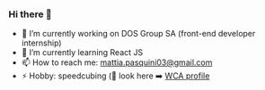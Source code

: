 ### Hi there 👋

<!--
**MattiaPasquini/MattiaPasquini** is a ✨ _special_ ✨ repository because its `README.md` (this file) appears on your GitHub profile.

Here are some ideas to get you started:

- 🔭 I’m currently working on DOS Group SA
- 🌱 I’m currently learning React JS
- 📫 How to reach me: mattia.pasquini
- 😄 Pronouns: ...
- ⚡ Fun fact: ...
-->

- 🔭 I’m currently working on DOS Group SA (front-end developer internship)
- 🌱 I’m currently learning React JS
- 📫 How to reach me: mattia.pasquini03@gmail.com
- ⚡ Hobby: speedcubing (👀 look here ➡️ [WCA profile](https://www.worldcubeassociation.org/persons/2019PASQ01)
